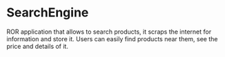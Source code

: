 # SearchEngine
ROR application that allows to search products, it scraps the internet for information and store it. Users can easily find products near them, see the price and details of it.
